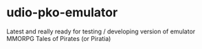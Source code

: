 # udio-pko-emulator
Latest and really ready for testing / developing version of emulator MMORPG Tales of Pirates (or Piratia)
